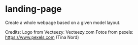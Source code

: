 # landing-page
Create a whole webpage based on a given model layout.


Credits:
Logo from Vecteezy: Vecteezy.com
Fotos from pexels: https://www.pexels.com (Tina Nord)